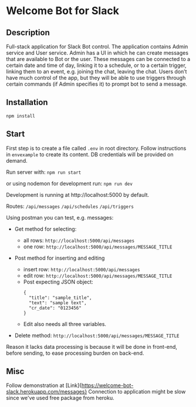 # Welcome Bot for Slack

## Description

Full-stack application for Slack Bot control. The application contains Admin service and User service. Admin has a UI in which he can create messages that are available to Bot or the user. These messages can be connected to a certain date and time of day, linking it to a schedule, or to a certain trigger, linking them to an event, e.g. joining the chat, leaving the chat.
Users don’t have much control of the app, but they will be able to use triggers through certain commands (if Admin specifies it) to prompt bot to send a message.

## Installation
`npm install`

## Start

First step is to create a file called `.env` in root directory. Follow instructions in `envexample` to create its content. DB credentials will be provided on demand.

Run server with:
`npm run start`

or using nodemon for development run:
`npm run dev`

Development is running at http://localhost:5000 by default.

Routes:
`/api/messages`
`/api/schedules`
`/api/triggers`

Using postman you can test, e.g. messages:

- Get method for selecting:
  - all rows:
    `http://localhost:5000/api/messages`
  - one row:
    `http://localhost:5000/api/messages/MESSAGE_TITLE`

- Post method for inserting and editing
  - insert row:
    `http://localhost:5000/api/messages`
  - edit row:
    `http://localhost:5000/api/messages/MESSAGE_TITLE`
  - Post expecting JSON object:
    ```
    {
      "title": "sample_title",
      "text": "sample text",
      "cr_date": "0123456"
    }  
    ```
  - Edit also needs all three variables.

- Delete method:
    `http://localhost:5000/api/messages/MESSAGE_TITLE`

Reason it lacks data processing is because it will be done in front-end, before sending, to ease processing burden on back-end.


## Misc
Follow demonstration at [Link]{https://welcome-bot-slack.herokuapp.com/messages}
Connection to application might be slow since we've used free package from heroku.